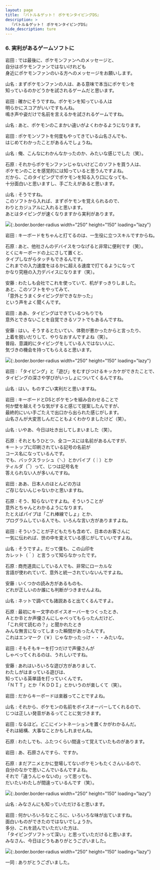 ```yaml
---
layout: page
title: 『バトル＆ゲット！ ポケモンタイピングDS』
description: >
  『バトル＆ゲット！ ポケモンタイピングDS』
hide_description: ture
---
```


### 6. 実利があるゲームソフトに

岩田
: では最後に、ポケモンファンへのメッセージと、<br>自分はポケモンファンではないけれども<br>身近にポケモンファンのいる方へのメッセージをお願いします。

山名
: まずポケモンファンの人は、ある意味で本当にポケモンを<br>知っているのかどうかを試されるゲームだと思います。

岩田
: 確かにそうですね。ポケモンを知っている人は<br>明らかにスコアがいいですもんね。<br>鳴き声や姿だけで名前を言えるかを試されるゲームですね。

山名
: あと、ポケモンのこまかい違いがよくわかるようになります。

岩田
: ポケモンソフトを何度もやってきている山名さんでも、<br>はじめてわかったことがあるんでしょうね。

山名
: 俺、こんなにわかんなかったのか、みたいな感じでした（笑）。

石原
: それからポケモンファンじゃないけどこのソフトを買う人は、<br>ポケモンのことを感覚的には知っていると思うんですよね。<br>だから、このタイピングでポケモンを知る入り口になっても、<br>十分面白いと思いますし、手ごたえがあると思います。

山名
: そうですね。<br>このソフトから入れば、まずポケモンを覚えられるので、<br>わりとカジュアルに入れると思います。<br>あとはタイピングが速くなりますから実利があります。

![](/interviews/jp/nds/XXXX/vol1/img/photo18.jpg){:.border.border-radius width="250" height="150" loading="lazy"}

岩田
: キーボードをちゃんと打てるのは、一生役に立つスキルですからね。

石原
: あと、他社さんのデバイスをつなげると非常に便利です（笑）。<br>とくにキーボードの上にさして置くと、<br>タイプしながらタッチもできるんです。<br>これまでの入力速度をはるかに超える速度で打てるようになって<br>かなり究極の入力デバイスになります（笑）。

安藤
: わたしも会社でこれを使っていて、机がすっきりしました。<br>あと、このソフトをやってみて、<br>「意外とうまくタイピングができなかった」<br>という声をよく聞くんです。

岩田
: ああ、タイピングはできているつもりでも<br>意外とできないことを自覚できるソフトでもあるんですね。

安藤
: はい。そうするとたいてい、体勢が悪かったからと言ったり、<br>上着を脱いだりして、やりなおすんですよね（笑）。<br>普段、意識的にタイピングをしている人ではない人に、<br>気づきの機会を持ってもらえると思います。

![](/interviews/jp/nds/XXXX/vol1/img/photo19.jpg){:.border.border-radius width="250" height="150" loading="lazy"}

岩田
: 「タイピング」と「遊び」をむすびつけるキッカケができたことで、<br>タイピングの深さや学びがいっしょについてくるんですね。

山名
: はい。ものすごい実利だと思いますね。

岩田
: キーボードとDSとポケモンを組み合わせることで<br>何か壁を越えそうな気がすると感じて提案したんですが、<br>最終的にいい手ごたえで出口から出られた感じがします。<br>山名さんが大変苦しんだこともよくわかりましたけど（笑）。

山名
: いやあ、今日は吐き出してしまいました（笑）。

石原
: それともうひとつ、全コースには名前があるんですが、<br>キートップに印刷されている記号の名前が<br>コース名になっているんです。<br>でも、バックスラッシュ（＼）とかパイプ（｜）とか<br>ティルダ（‾）って、じつは記号名を<br>答えられない人が多いんですね。

岩田
: ああ、日本人のほとんどの方は<br>ご存じないんじゃないかと思いますね。

石原
: そう、知らないですよね。そういうことが<br>意外とちゃんとわかるようになります。<br>たとえばパイプは「これ棒線でしょ」とか、<br>プログラムしている人でも、いろんな言い方がありますよね。

岩田
: そういうことが子どもたちも含めて、日本のお客さんに<br>一気に伝われば、世の中を変えている感じがしていいですよね。

山名
: そうですよ。だって僕も、この山印を<br>カレット（＾）と言うって知らなかったです。

石原
: 商売道具にしている人でも、非常にローカルな<br>言語が使われていて、意外と統一されていないんですよね。

安藤
: いくつかの読み方があるものも、<br>どれが正しいのか誰にも判断がつきませんよね。

山名
: ネットで調べても諸説あると出てくるんですよ。

石原
: 最初にキー文字のボイスオーバーをつくったとき、<br>ＡとかＢとか声優さんにしゃべってもらったんだけど、<br>「これ何て読むの？」と聞かれたとき<br>みんな無言になってしまった瞬間があったんです。<br>これはエンマーク（￥）じゃなかったっけ・・・みたいな。

岩田
: そもそもキーを打つだけで声優さんが<br>しゃべってくれるのは、うれしいですね。

安藤
: あれはいろいろな遊び方がありまして、<br>わたしがはまっている遊びは、<br>知っている英単語を打っていくんです。<br>「ＮＴＴ」とか「ＫＤＤＩ」とかいうのが楽しくて（笑）。

岩田
: だからキーボードは楽器ってことですよね。

山名
: それから、ポケモンの名前をボイスオーバーしてくれるので、<br>じつは正しい発音があるってことに気づきます。

岩田
: なるほど。どこにイントネーションを置くかがわかるんだ。<br>それは結構、大事なことかもしれませんね。

石原
: わたしでも、ふたつくらい間違って覚えていたものがあります。

岩田
: あ、石原さんですら、ですか。

石原
: まだアニメとかに登場してないポケモンもたくさんいるので、<br>自分のなかで思いこんでいるんですよね。<br>それで「違うんじゃないの」って思っても、<br>だいたいわたしが間違っているんです（笑）。

![](/interviews/jp/nds/XXXX/vol1/img/photo20.jpg){:.border.border-radius width="250" height="150" loading="lazy"}

山名
: みなさんにも知っていただけると思います。

岩田
: 何かいろいろなところに、いろいろな味が出ていますね。<br>面白いものができたのではないでしょうか。<br>多分、これを読んでいただいた方は、<br>「タイピングソフトって深い」と思っていただけると思います。<br>みなさん、今日はどうもありがとうございました。

![](/interviews/jp/nds/XXXX/vol1/img/photo21.jpg){:.border.border-radius width="250" height="150" loading="lazy"}

一同
: ありがとうございました。

